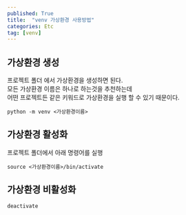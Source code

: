 ```yaml
---
published: True
title:  "venv 가상환경 사용방법"
categories: Etc
tag: [venv]
---
```


## 가상환경 생성

프로젝트 폴더 에서 가상환경을 생성하면 된다.  
모든 가상환경 이름은 하나로 하는것을 추천하는데  
어떤 프로젝트든 같은 키워드로 가상환경을 실행 할 수 있기 때문이다.  
```
python -m venv <가상환경이름>
```

## 가상환경 활성화
프로젝트 폴더에서 아래 명령어를 실행
```
source <가상환경이름>/bin/activate
```

## 가상환경 비활성화
```
deactivate
```
